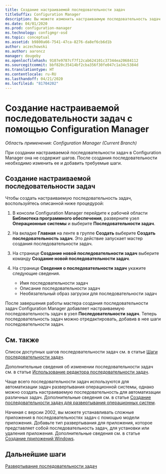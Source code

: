 ```yaml
---
title: Создание настраиваемой последовательности задач
titleSuffix: Configuration Manager
description: Вы можете изменить настраиваемую последовательность задач в Configuration Manager, чтобы добавить в нее дополнительные шаги.
ms.date: 04/01/2020
ms.prod: configuration-manager
ms.technology: configmgr-osd
ms.topic: conceptual
ms.assetid: b9800a66-7541-47ca-8276-da8ef6cb6d1b
author: aczechowski
ms.author: aaroncz
manager: dougeby
ms.openlocfilehash: 9107e9787cf7f12cab624101c37344ea20684112
ms.sourcegitcommit: bbf820c35414bf2cba356f30fe047c1a34c5384d
ms.translationtype: HT
ms.contentlocale: ru-RU
ms.lasthandoff: 04/21/2020
ms.locfileid: "81704202"
---
```

# <a name="create-a-custom-task-sequence-with-configuration-manager"></a>Создание настраиваемой последовательности задач с помощью Configuration Manager

*Область применения: Configuration Manager (Current Branch)*

При создании настраиваемой последовательности задач в Configuration Manager она не содержит шагов. После создания последовательности необходимо изменить ее и добавить требуемые шаги.  

## <a name="create-a-custom-task-sequence"></a><a name="BKMK_CustomTS"></a> Создание настраиваемой последовательности задач

Чтобы создать настраиваемую последовательность задач, воспользуйтесь описанной ниже процедурой:

1. В консоли Configuration Manager перейдите к рабочей области **Библиотека программного обеспечения**, разверните узел **Операционные системы** и выберите **Последовательности задач**.  

1. На вкладке **Главная** на ленте в группе **Создать** выберите **Создать последовательность задач**. Это действие запускает мастер создания последовательности задач.  

1. На странице **Создание новой последовательности задач** выберите команду **Создание новой последовательности задач**.  

1. На странице **Сведения о последовательности задач** укажите следующие сведения.

    - Имя последовательности задач
    - Описание последовательности задач
    - Необязательный образ загрузки для последовательности задач

После завершения работы мастера создания последовательности задач Configuration Manager добавляет настраиваемую последовательность задач в узел **Последовательности задач**. Теперь последовательность задач можно отредактировать, добавив в нее шаги последовательности задач.  

## <a name="see-also"></a>См. также

Список доступных шагов последовательности задач см. в статье [Шаги последовательности задач](../understand/task-sequence-steps.md).  

Дополнительные сведения об изменении последовательности задач см. в статье [Использование редактора последовательности задач](../understand/task-sequence-editor.md).  

Чаще всего последовательности задач используются для автоматизации задач развертывания операционной системы, однако можно создать настраиваемую последовательность для автоматизации различных задач. Дополнительные сведения см. в статье [Создание последовательности задач для развертывания операционных систем](create-a-task-sequence-for-non-operating-system-deployments.md).

Начиная с версии 2002, вы можете устанавливать сложные приложения в последовательностях задач с помощью модели приложения. Добавьте тип развертывания для приложения, которое представляет собой последовательность задач, для установки или удаления приложения. Дополнительные сведения см. в статье [Создание приложений Windows](../../apps/get-started/creating-windows-applications.md#bkmk_tsdt).<!-- 3555953 -->

## <a name="next-steps"></a>Дальнейшие шаги

[Развертывание последовательности задач](deploy-a-task-sequence.md)

